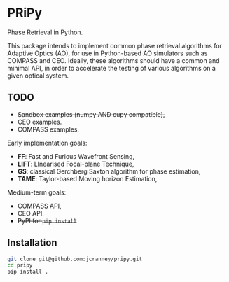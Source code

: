 # PRiPy
Phase Retrieval in Python.

This package intends to implement common phase retrieval algorithms for Adaptive Optics (AO), for use in Python-based AO simulators such as COMPASS and CEO. Ideally, these algorithms should have a common and minimal API, in order to accelerate the testing of various algorithms on a given optical system.

## TODO
 - ~~Sandbox examples (numpy AND cupy compatible),~~
 - CEO examples.
 - COMPASS examples,

Early implementation goals:
 - **FF**: Fast and Furious Wavefront Sensing,
 - **LIFT**: LInearised Focal-plane Technique,
 - **GS**: classical Gerchberg Saxton algorithm for phase estimation,
 - **TAME**: Taylor-based Moving horizon Estimation,

Medium-term goals:
 - COMPASS API,
 - CEO API.
 - ~~PyPI for `pip install`~~

## Installation
```bash
git clone git@github.com:jcranney/pripy.git
cd pripy
pip install .
```
